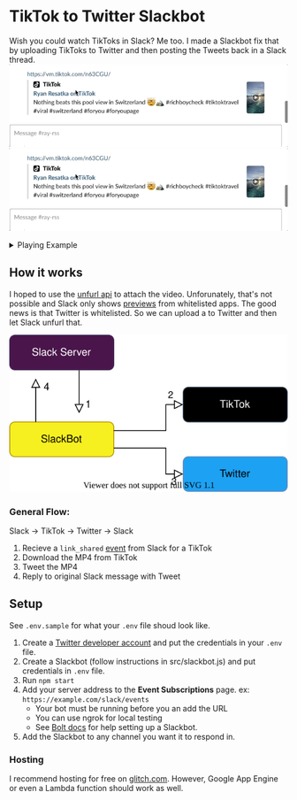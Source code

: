 # TikTok to Twitter Slackbot

Wish you could watch TikToks in Slack? Me too. I made a Slackbot fix that by uploading TikToks to Twitter and then posting the Tweets back in a Slack thread.
<kbd>
  <img src="media/reply.gif">
</kbd>
![Slackbot replying to TikTok](media/reply.gif)
<details>
  <summary>Playing Example</summary>
  
  ![thread](media/thread.gif)
</details>

## How it works  

I hoped to use the [unfurl api](https://api.slack.com/docs/message-link-unfurling) to attach the video. Unforunately, that's not possible and Slack only shows [previews](https://slack.com/help/articles/204399343-Share-links-and-set-preview-preferences) from whitelisted apps. The good news is that Twitter is whitelisted. So we can upload a to Twitter and then let Slack unfurl that.

![Software Flow Diagram Here](media/flow.svg)

### General Flow:  
Slack -> TikTok -> Twitter -> Slack

1. Recieve a `link_shared` [event](https://api.slack.com/events/link_shared) from Slack for a TikTok
2. Download the MP4 from TikTok
3. Tweet the MP4
4. Reply to original Slack message with Tweet


## Setup 

See `.env.sample` for what your `.env` file shoud look like.

1. Create a [Twitter developer account](https://developer.twitter.com/en/apply-for-access) and put the credentials in your `.env` file.
2. Create a Slackbot (follow instructions in src/slackbot.js) and put credentials in `.env` file.  
3. Run `npm start` 
4. Add your server address to the **Event Subscriptions** page. ex: `https://example.com/slack/events`  
    * Your bot must be running before you an add the URL
    * You can use ngrok for local testing
    * See [Bolt docs](https://api.slack.com/tutorials/hello-world-bolt) for help setting up a Slackbot.
5. Add the Slackbot to any channel you want it to respond in.

### Hosting  

I recommend hosting for free on [glitch.com](https://glitch.com/). However, Google App Engine or even a Lambda function should work as well.